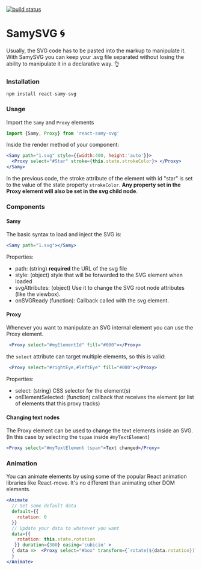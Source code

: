 [![build status](https://img.shields.io/travis/hugozap/react-samy-svg/master.svg?style=flat-square)](https://travis-ci.org/hugozap/react-samy/svg)

# SamySVG :cyclone:

Usually, the SVG code has to be pasted into the markup to manipulate it. With SamySVG you can keep your .svg file separated without losing the ability to manipulate it in a declarative way. :ok_hand:

### Installation

```
npm install react-samy-svg
```

### Usage

Import the `Samy` and `Proxy` elements

```js
import {Samy, Proxy} from 'react-samy-svg'

```

Inside the render method of your component:

```jsx
<Samy path="1.svg" style={{width:400, height:'auto'}}>
  <Proxy select="#Star" stroke={this.state.strokeColor}> </Proxy>
</Samy>
```
In the previous code, the stroke attribute of the element with id "star" is set to the value of the state property `strokeColor`. **Any property set in the Proxy element will also be set in the svg child node**.

### Components

#### Samy

The basic syntax to load and inject the SVG is:

```jsx
<Samy path="1.svg"></Samy>
```
Properties:

* path: (string) **required** the URL of the svg file
* style: (object) style that will be forwarded to the SVG element when loaded
* svgAttributes: (object) Use it to change the SVG root node attributes (like the viewbox).
* onSVGReady (function): Callback called with the svg element.

#### Proxy

Whenever you want to manipulate an SVG internal element you can use the Proxy element.

```jsx
 <Proxy select="#myElementId" fill="#000"></Proxy>
```

the `select` attribute can target multiple elements, so this is valid:

```jsx
 <Proxy select="#rightEye,#leftEye" fill="#000"></Proxy>
```

Properties:

* select: (string) CSS selector for the element(s)
* onElementSelected: (function) callback that receives the element (or list of elements that this proxy tracks)

#### Changing text nodes

The Proxy element can be used to change the text elements inside an SVG. (In this case by selecting the `tspan` inside `#myTextElement`)

```jsx
<Proxy select="#myTextElement tspan">Text changed</Proxy>
```

### Animation

You can animate elements by using some of the popular React animation libraries like React-move. It's no different than animating other DOM elements.

```jsx
<Animate
  // Set some default data
  default={{
    rotation: 0
  }}
  // Update your data to whatever you want
  data={{ 
  	rotation: this.state.rotation
   }} duration={300} easing='cubicin' >
  { data =>  <Proxy select="#box" transform={`rotate(${data.rotation})`}></Proxy> 
  }
</Animate>
```

